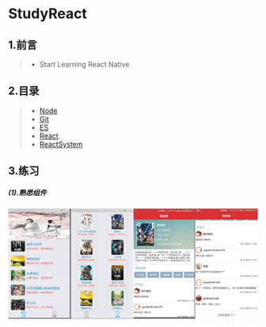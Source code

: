 # StudyReact

## 1.前言
>* Start Learning React Native 

## 2.目录
      
>* [Node](https://github.com/mochixuan/React-Study/blob/master/README_NODE.md)
>* [Git](https://github.com/mochixuan/React-Study/blob/master/README_Git.md)
>* [ES](https://github.com/mochixuan/React-Study/blob/master/README_ES.md)
>* [React](https://github.com/mochixuan/React-Study/blob/master/README_React.md)
>* [ReactSystem](https://github.com/mochixuan/React-Study/blob/master/README_ReactSystem.md)

## 3.练习
##### (1).熟悉组件
![Image](https://github.com/mochixuan/React-Study/blob/master/Img/p1.png)
